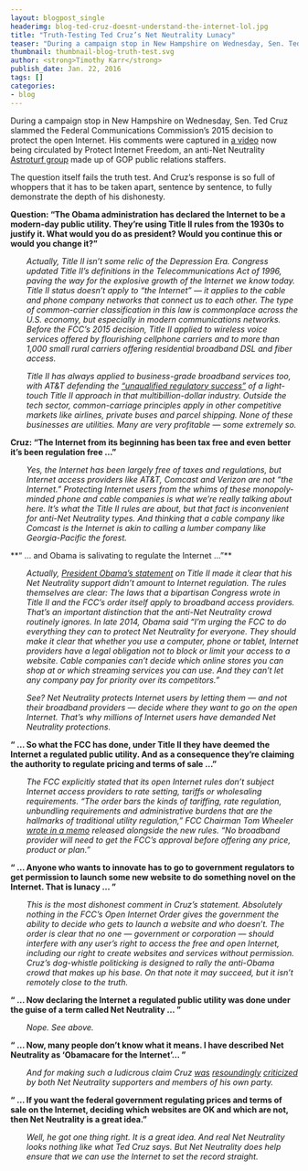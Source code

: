 ```yaml
---
layout: blogpost_single
headerimg: blog-ted-cruz-doesnt-understand-the-internet-lol.jpg
title: "Truth-Testing Ted Cruz’s Net Neutrality Lunacy"
teaser: "During a campaign stop in New Hampshire on Wednesday, Sen. Ted Cruz slammed the Federal Communications Commission’s 2015 decision to protect the open Internet. His comments were captured in a video now being circulated by Protect Internet Freedom, an anti-Net Neutrality Astroturf group made up of GOP public relations staffers."
thumbnail: thumbnail-blog-truth-test.svg
author: <strong>Timothy Karr</strong>
publish_date: Jan. 22, 2016
tags: []
categories:
- blog
---
```


During a campaign stop in New Hampshire on Wednesday, Sen. Ted Cruz slammed the Federal Communications Commission’s 2015 decision to protect the open Internet. His comments were captured in [a video](https://www.youtube.com/watch?v=kHjAK5vReAI&feature=youtu.be) now being circulated by Protect Internet Freedom, an anti-Net Neutrality [Astroturf group](http://www.dailydot.com/politics/porn-parody-net-neutrality/) made up of GOP public relations staffers.

The question itself fails the truth test. And Cruz’s response is so full of whoppers that it has to be taken apart, sentence by sentence, to fully demonstrate the depth of his dishonesty.

**Question: “The Obama administration has declared the Internet to be a modern-day public utility. They’re using Title II rules from the 1930s to justify it. What would you do as president? Would you continue this or would you change it?”**

<div style="padding-left:2em; font-style: italic;">

<p>
Actually, Title II isn’t some relic of the Depression Era. Congress updated Title II’s definitions in the Telecommunications Act of 1996, paving the way for the explosive growth of the Internet we know today. Title II status doesn’t apply to “the Internet” — it applies to the cable and phone company networks that connect us to each other. The type of common-carrier classification in this law is commonplace across the U.S. economy, but especially in modern communications networks. Before the FCC’s 2015 decision, Title II applied to wireless voice services offered by flourishing cellphone carriers and to more than 1,000 small rural carriers offering residential broadband DSL and fiber access.
</p>

<p>
Title II has always applied to business-grade broadband services too, with AT&T defending the <a href="http://arstechnica.com/business/2014/12/worst-case-scenario-why-the-cable-lobby-is-scared-of-becoming-a-utility/3/">“unqualified regulatory success”</a> of a light-touch Title II approach in that multibillion-dollar industry. Outside the tech sector, common-carriage principles apply in other competitive markets like airlines, private buses and parcel shipping. None of these businesses are utilities. Many are very profitable — some extremely so.

</p>

</div>

**Cruz: “The Internet from its beginning has been tax free and even better it’s been regulation free …”**

<div style="padding-left:2em; font-style: italic;">

<p>Yes, the Internet has been largely free of taxes and regulations, but Internet access providers like AT&T, Comcast and Verizon are not “the Internet.” Protecting Internet users from the whims of these monopoly-minded phone and cable companies is what we’re really talking about here. It’s what the Title II rules are about, but that fact is inconvenient for anti-Net Neutrality types. And thinking that a cable company like Comcast is the Internet is akin to calling a lumber company like Georgia-Pacific the forest.</p>

</div>
**“ … and Obama is salivating to regulate the Internet …”**

<div style="padding-left:2em; font-style: italic;">
<p>
Actually, <a href="https://youtu.be/uKcjQPVwfDk">President Obama’s statement</a> on Title II made it clear that his Net Neutrality support didn’t amount to Internet regulation. The rules themselves are clear: The laws that a bipartisan Congress wrote in Title II and the FCC’s order itself apply to broadband access providers. That’s an important distinction that the anti-Net Neutrality crowd routinely ignores. In late 2014, Obama said “I’m urging the FCC to do everything they can to protect Net Neutrality for everyone. They should make it clear that whether you use a computer, phone or tablet, Internet providers have a legal obligation not to block or limit your access to a website. Cable companies can’t decide which online stores you can shop at or which streaming services you can use. And they can’t let any company pay for priority over its competitors.”</p>

<p>See? Net Neutrality protects Internet users by letting them — and <span style="font-style: none;">not</span> their broadband providers — decide where they want to go on the open Internet. That’s why millions of Internet users have demanded Net Neutrality protections.</p>
</div>

**“ … So what the FCC has done, under Title II they have deemed the Internet a regulated public utility. And as a consequence they’re claiming the authority to regulate pricing and terms of sale ...”**

<div style="padding-left:2em; font-style: italic;">
<p>
The FCC explicitly stated that its open Internet rules don’t subject Internet access providers to rate setting, tariffs or wholesaling requirements. “The order bars the kinds of tariffing, rate regulation, unbundling requirements and administrative burdens that are the hallmarks of traditional utility regulation,” FCC Chairman Tom Wheeler <a href="https://apps.fcc.gov/edocs_public/attachmatch/DOC-332486A1.pdf">wrote in a memo</a> released alongside the new rules. “No broadband provider will need to get the FCC’s approval before offering any price, product or plan.”</p>
</div>

**“ … Anyone who wants to innovate has to go to government regulators to get permission to launch some new website to do something novel on the Internet. That is lunacy … ”**


<div style="padding-left:2em; font-style: italic;">

<p>This is the most dishonest comment in Cruz’s statement. Absolutely nothing in the FCC’s Open Internet Order gives the government the ability to decide who gets to launch a website and who doesn’t. The order is clear that no one — government or corporation — should interfere with any user’s right to access the free and open Internet, including our right to create websites and services without permission. Cruz’s dog-whistle politicking is designed to rally the anti-Obama crowd that makes up his base. On that note it may succeed, but it isn’t remotely close to the truth.</p>
</div>

**“ … Now declaring the Internet a regulated public utility was done under the guise of a term called Net Neutrality … ”**

<div style="padding-left:2em; font-style: italic;">

<p>Nope. See above.</p>
</div>

**“ … Now, many people don’t know what it means. I have described Net Neutrality as ‘Obamacare for the Internet’… ”**

<div style="padding-left:2em; font-style: italic;">
<p>And for making such a ludicrous claim Cruz <a href="https://www.washingtonpost.com/news/the-fix/wp/2015/02/26/how-net-neutrality-won-and-obamacare-for-the-internet-lost/">was</a> <a href="https://twitter.com/sentedcruz/status/531834493922189313">resoundingly</a> <a href="https://www.facebook.com/SenatorTedCruz/posts/641819565930347">criticized</a> by both Net Neutrality supporters and members of his own party.</p>

</div>

**“ … If you want the federal government regulating prices and terms of sale on the Internet, deciding which websites are OK and which are not, then Net Neutrality is a great idea.”**

<div style="padding-left:2em; font-style: italic;">
<p>
Well, he got one thing right. It <span style="font-style: none;">is</span> a great idea. And real Net Neutrality looks nothing like what Ted Cruz says. But Net Neutrality does help ensure that we can use the Internet to set the record straight.
</p>
</div>
